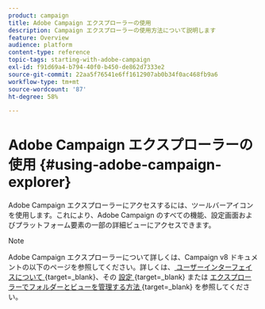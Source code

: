 ```yaml
---
product: campaign
title: Adobe Campaign エクスプローラーの使用
description: Campaign エクスプローラーの使用方法について説明します
feature: Overview
audience: platform
content-type: reference
topic-tags: starting-with-adobe-campaign
exl-id: f91d69a4-b794-40f0-b450-de862d7333e2
source-git-commit: 22aa5f76541e6ff1612907ab0b34f0ac468fb9a6
workflow-type: tm+mt
source-wordcount: '87'
ht-degree: 58%

---
```


# Adobe Campaign エクスプローラーの使用 {#using-adobe-campaign-explorer}



Adobe Campaign エクスプローラーにアクセスするには、ツールバーアイコンを使用します。これにより、Adobe Campaign のすべての機能、設定画面およびプラットフォーム要素の一部の詳細ビューにアクセスできます。

>[!NOTE]
>
>Adobe Campaign エクスプローラーについて詳しくは、Campaign v8 ドキュメントの以下のページを参照してください。詳しくは、[ ユーザーインターフェイスについて ](https://experienceleague.adobe.com/en/docs/campaign/campaign-v8/new/campaign-ui#ac-explorer-ui){target=_blank}、その [ 設定 ](https://experienceleague.adobe.com/ja/docs/campaign/campaign-v8/config/configuration/ui-settings){target=_blank} または [ エクスプローラーでフォルダーとビューを管理する方法 ](https://experienceleague.adobe.com/ja/docs/campaign/campaign-v8/config/configuration/folders-and-views){target=_blank} を参照してください。


<!--
The **[!UICONTROL Explorer]** workspace is divided into three zones:

![](assets/s_ncs_user_navigation.png)

**1 - Tree**: you can personalize the content of the tree (add, move, or delete nodes). This procedure is intended for expert users only. For more on this, refer to  [this section](#about-navigation-hierarchy).).

**2 - List**: you can filter this list, run searches, add information, or sort data. [Learn more](adobe-campaign-ui-lists.md).

**3 - Details**: you can display the details of the selected element. The icon in the upper right-hand section lets you display this information in full-screen format.

## Folders and navigation tree{#about-navigation-hierarchy}

The navigation tree works like a file browser (e.g. Windows Explorer). Folders may contain sub-folders. Selecting a node displays the view corresponding to the node.

The view displayed is a list associated with a schema and an input form to edit the selected line.

![](assets/d_ncs_integration_navigation.png)

To add a new folder to the tree, right-click the folder in the branch where you wish to insert a folder, and select **[!UICONTROL Add new folder]** . In the shortcut menu, select the type of file to be created.

![](assets/d_ncs_integration_navigation_create.png)

Learn how to configure Campaign navigation tree [in this section](../../configuration/using/configuration.md).

Learn how to set permissions on folders [in this section](access-management-folders.md).

## Folder configuration best practices

* **Use built-in folders**

  Using the built-in folders makes it easier for people not involved in the project to use, maintain and troubleshoot the application. You should not create custom folder structures for recipients, lists, deliveries, etc., but use the standard folders such as Administration, Profiles & Targets, Campaign management.

* **Create sub-folders**

  Place technical workflows under the standard folder: Administration / Production / Technical Workflows, and create subdirectories per workflow type.
  
* **Set a naming convention**

  For example you can name the workflows in alphabetical order, so that they appear sorted in the order of execution.
  
  For example:
  
  * A1 – import recipients, starts at 10:00;
  * A2 – import tickets, starts at 11:00.

* **Create templates for users to start with**

  Create delivery templates, workflow templates, campaign templates specific to users. This structure can save time and make sure that the right delivery mapping and typologies are used for each user.

## Screen resolution {#screen-resolution}

For optimal navigation and usability, Adobe recommends using a minimum screen resolution of 1600x900 pixels.

>[!CAUTION]
>
>Resolutions under 1600x900 pixels are not supported by Adobe Campaign.

In the **[!UICONTROL Explorer]** workspace, if some parts of the **[!UICONTROL Details]** zone appear to be truncated, expand it using the arrow on top of the zone or click the **[!UICONTROL Enlarge]** button.

![](assets/s_ncs_user_resolution.png)

## Browse and customize lists {#browsing-lists}

Learn how to browse, manage and customize lists [in this section](adobe-campaign-ui-lists.md).
-->
